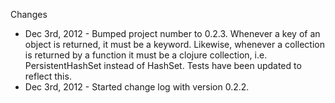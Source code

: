 Changes 

* Dec 3rd, 2012 - Bumped project number to 0.2.3. Whenever a key of an
  object is returned, it must be a keyword. Likewise, whenever a
  collection is returned by a function it must be a clojure
  collection, i.e. PersistentHashSet instead of HashSet. Tests have
  been updated to reflect this. 
* Dec 3rd, 2012 - Started change log with version 0.2.2. 
